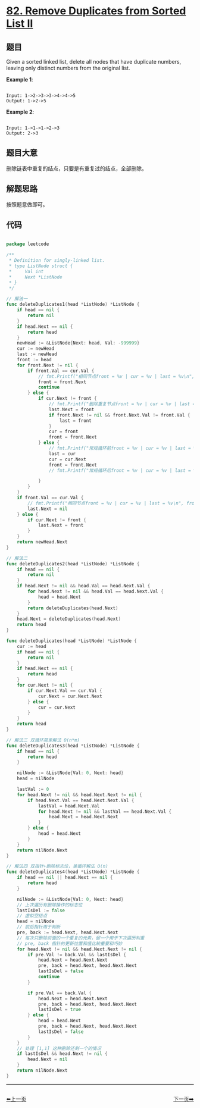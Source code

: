 # [82. Remove Duplicates from Sorted List II](https://leetcode.com/problems/remove-duplicates-from-sorted-list-ii/)

## 题目

Given a sorted linked list, delete all nodes that have duplicate numbers, leaving only distinct numbers from the original list.

**Example 1**:

```

Input: 1->2->3->3->4->4->5
Output: 1->2->5

```

**Example 2**:

```

Input: 1->1->1->2->3
Output: 2->3

```

## 题目大意

删除链表中重复的结点，只要是有重复过的结点，全部删除。

## 解题思路

按照题意做即可。

## 代码

```go

package leetcode

/**
 * Definition for singly-linked list.
 * type ListNode struct {
 *     Val int
 *     Next *ListNode
 * }
 */

// 解法一
func deleteDuplicates1(head *ListNode) *ListNode {
	if head == nil {
		return nil
	}
	if head.Next == nil {
		return head
	}
	newHead := &ListNode{Next: head, Val: -999999}
	cur := newHead
	last := newHead
	front := head
	for front.Next != nil {
		if front.Val == cur.Val {
			// fmt.Printf("相同节点front = %v | cur = %v | last = %v\n", front.Val, cur.Val, last.Val)
			front = front.Next
			continue
		} else {
			if cur.Next != front {
				// fmt.Printf("删除重复节点front = %v | cur = %v | last = %v\n", front.Val, cur.Val, last.Val)
				last.Next = front
				if front.Next != nil && front.Next.Val != front.Val {
					last = front
				}
				cur = front
				front = front.Next
			} else {
				// fmt.Printf("常规循环前front = %v | cur = %v | last = %v\n", front.Val, cur.Val, last.Val)
				last = cur
				cur = cur.Next
				front = front.Next
				// fmt.Printf("常规循环后front = %v | cur = %v | last = %v\n", front.Val, cur.Val, last.Val)

			}
		}
	}
	if front.Val == cur.Val {
		// fmt.Printf("相同节点front = %v | cur = %v | last = %v\n", front.Val, cur.Val, last.Val)
		last.Next = nil
	} else {
		if cur.Next != front {
			last.Next = front
		}
	}
	return newHead.Next
}

// 解法二
func deleteDuplicates2(head *ListNode) *ListNode {
	if head == nil {
		return nil
	}
	if head.Next != nil && head.Val == head.Next.Val {
		for head.Next != nil && head.Val == head.Next.Val {
			head = head.Next
		}
		return deleteDuplicates(head.Next)
	}
	head.Next = deleteDuplicates(head.Next)
	return head
}

func deleteDuplicates(head *ListNode) *ListNode {
	cur := head
	if head == nil {
		return nil
	}
	if head.Next == nil {
		return head
	}
	for cur.Next != nil {
		if cur.Next.Val == cur.Val {
			cur.Next = cur.Next.Next
		} else {
			cur = cur.Next
		}
	}
	return head
}

// 解法三 双循环简单解法 O(n*m)
func deleteDuplicates3(head *ListNode) *ListNode {
	if head == nil {
		return head
	}

	nilNode := &ListNode{Val: 0, Next: head}
	head = nilNode

	lastVal := 0
	for head.Next != nil && head.Next.Next != nil {
		if head.Next.Val == head.Next.Next.Val {
			lastVal = head.Next.Val
			for head.Next != nil && lastVal == head.Next.Val {
				head.Next = head.Next.Next
			}
		} else {
			head = head.Next
		}
	}
	return nilNode.Next
}

// 解法四 双指针+删除标志位，单循环解法 O(n)
func deleteDuplicates4(head *ListNode) *ListNode {
	if head == nil || head.Next == nil {
		return head
	}

	nilNode := &ListNode{Val: 0, Next: head}
	// 上次遍历有删除操作的标志位
	lastIsDel := false
	// 虚拟空结点
	head = nilNode
	// 前后指针用于判断
	pre, back := head.Next, head.Next.Next
	// 每次只删除前面的一个重复的元素，留一个用于下次遍历判重
	// pre, back 指针的更新位置和值比较重要和巧妙
	for head.Next != nil && head.Next.Next != nil {
		if pre.Val != back.Val && lastIsDel {
			head.Next = head.Next.Next
			pre, back = head.Next, head.Next.Next
			lastIsDel = false
			continue
		}

		if pre.Val == back.Val {
			head.Next = head.Next.Next
			pre, back = head.Next, head.Next.Next
			lastIsDel = true
		} else {
			head = head.Next
			pre, back = head.Next, head.Next.Next
			lastIsDel = false
		}
	}
	// 处理 [1,1] 这种删除还剩一个的情况
	if lastIsDel && head.Next != nil {
		head.Next = nil
	}
	return nilNode.Next
}


```


----------------------------------------------
<div style="display: flex;justify-content: space-between;align-items: center;">
<p><a href="https://books.halfrost.com/leetcode/ChapterFour/0001~0099/0081.Search-in-Rotated-Sorted-Array-II/">⬅️上一页</a></p>
<p><a href="https://books.halfrost.com/leetcode/ChapterFour/0001~0099/0083.Remove-Duplicates-from-Sorted-List/">下一页➡️</a></p>
</div>
